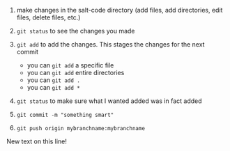 1. make changes in the salt-code directory (add files, add directories, edit files, delete files, etc.)

2. `git status` to see the changes you made

3. `git add` to add the changes. This stages the changes for the next commit
   * you can `git add` a specific file
   * you can `git add` entire directories
   * you can `git add .`
   * you can `git add *`

4. `git status` to make sure what I wanted added was in fact added

5. `git commit -m "something smart"`

6. `git push origin mybranchname:mybranchname`


New text on this line!
